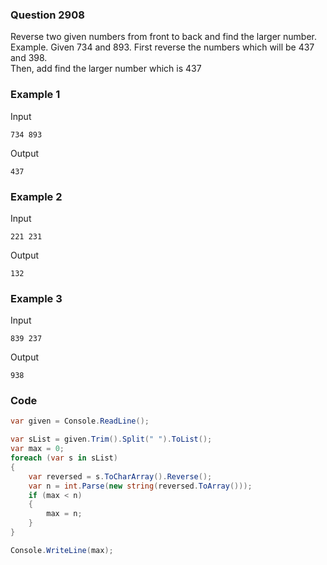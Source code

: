 ### Question 2908
Reverse two given numbers from front to back and find the larger number. <br />
Example. Given 734 and 893. First reverse the numbers which will be 437 and 398. <br />
Then, add find the larger number which is 437

### Example 1
Input
```
734 893
```
Output
```
437
```

### Example 2
Input
```
221 231
```
Output
```
132
```

### Example 3
Input
```
839 237
```
Output
```
938
```


### Code
```c#
var given = Console.ReadLine();

var sList = given.Trim().Split(" ").ToList();
var max = 0;
foreach (var s in sList)
{
    var reversed = s.ToCharArray().Reverse();
    var n = int.Parse(new string(reversed.ToArray()));
    if (max < n)
    {
        max = n;
    }
}

Console.WriteLine(max);
```
